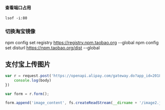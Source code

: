 #### 查看端口占用
```bach
lsof -i:80
```

### 切换淘宝镜像
npm config set registry https://registry.npm.taobao.org --global
npm config set disturl https://npm.taobao.org/dist --global

## 支付宝上传图片
```js
var r = request.post('https://openapi.alipay.com/gateway.do?app_id=2018012502071504&charset=utf-8&format=json&image_name=%E5%88%B0%E5%96%9C%E5%95%A6&image_type=jpg&method=alipay.offline.material.image.upload&sign_type=RSA2&timestamp=2018-01-31%2010%3A28%3A07&version=1.0&sign=E%2FeIkAGRnX2r44XmwgGSDn0urW%2BZ5FQ8T9ieTkWJn5bPllOaP42L3e%2Fh8Ivryc4vFWKBZZXbJZ%2Fw%2FAysS0MUA0pZ%2BPNmuPzlSjcOwSuv2Wx30tF3HDdHb0euxYM%2BmNRDABVVpuLmPf0oqQSmOi5zTXC0Q7X0or1muuzbfIoo8lO6NcUITXgPvUYeiOzaxZt2t3WoDCje3s9ytXZ5RnJl6VoW%2B3LGJayh5qCUXNRZzrYK2a7nNZxjq0uO61C8A7AXj8HbjHdfKc3I9ujt%2FhlAxjZBgeGRgaT18tVvt%2F2L6MO2oygzomqvatMdqdf6abVj40SW%2F4qA%2FKIgHMn9Nw4Qnw%3D%3D', (err, httpResponse, body) =>  {
    console.log(body)
})

var form = r.form();

form.append('image_content', fs.createReadStream(__dirname + '/image2.jpg'), {filename: 'image2.jpg'});
```

